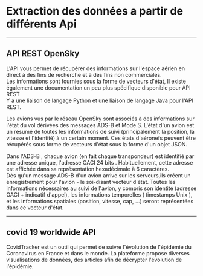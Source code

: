 # Extraction des données a partir de différents Api
--------------------------------------------------------------------------------------
## API REST OpenSky
L'API vous permet de récupérer des informations sur l'espace aérien en direct à des fins de recherche et à des fins non commerciales.  
Les informations sont fournies sous la forme de vecteurs d'état, Il existe également une documentation un peu plus spécifique disponible pour API REST  
Y a une liaison de langage Python et une liaison de langage Java pour l'API REST.  
  
Les avions vus par le réseau OpenSky sont associés à des informations sur l'état du vol dérivées des messages ADS-B et Mode S. L'état d'un avion est un résumé de toutes les informations de suivi (principalement la position, la vitesse et l'identité) à un certain moment. Ces états d'aéronefs peuvent être récupérés sous forme de vecteurs d'état sous la forme d'un objet JSON.
  
  Dans l'ADS-B , chaque avion (en fait chaque transpondeur) est identifié par une adresse unique, l'adresse OACI 24 bits . Habituellement, cette adresse est affichée dans sa représentation hexadécimale à 6  caractères.  
Dès qu'un message ADS-B d'un avion arrive sur  les  serveurs,ils créent un enregistrement pour l'avion - le soi-disant vecteur d'état. Toutes les informations nécessaires au suivi de l'avion, y compris son identité (adresse OACI + indicatif d'appel), les informations temporelles ( timestamps Unix ), et les informations spatiales (position, vitesse, cap, ...) seront représentées dans ce vecteur d'état.  

  --------------------------------------------------------------------------------------------------------  
  ## covid 19 worldwide API
  CovidTracker est un outil qui permet de suivre l'évolution de l'épidémie du Coronavirus en France et dans le monde. La plateforme propose diverses visualisations de données, des     articles afin de décrypter l'évolution de l'épidémie.

